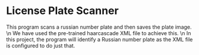 # License Plate Scanner
This program scans a russian number plate and then saves the plate image. \n
We have used the pre-trained haarcascade XML file to achieve this. \n
In this project, the program will identify a Russian number plate as the XML file is configured to do just that.
